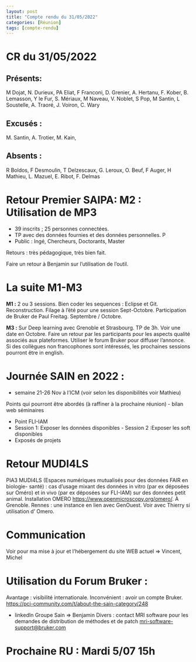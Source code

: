 ```yaml
---
layout: post
title: "Compte rendu du 31/05/2022"
categories: [Réunion]
tags: [compte-rendu]
---
```


# CR du 31/05/2022

## Présents:
M Dojat, N. Durieux, PA Eliat, F Franconi, D. Grenier, A. Hertanu, F. Kober, B. Lemasson, Y le Fur, S. Mériaux, M Naveau, V. Noblet, S Pop, M Santin, L Soustelle, A. Traoré, J. Voiron, C. Wary
## Excusés :
M. Santin, A. Trotier, M. Kain,

## Absents : 
R Boldos, F Desmoulin, T Delzescaux, G. Leroux, O. Beuf, F Auger, H Mathieu, L. Mazuel, E. Ribot, F. Delmas

# Retour Premier SAIPA: M2 : Utilisation de MP3
- 39 inscrits ; 25 personnes connectées.
- TP avec des données fournies et des données personnelles. P
- Public : Ingé, Chercheurs, Doctorants, Master

Retours : très pédagogique, très bien fait.

Faire un retour à Benjamin sur l’utilisation de l’outil.

# La suite M1-M3
**M1 :** 2 ou 3 sessions. Bien coder les sequences : Eclipse et Git. Reconstruction. Filage à l’été pour une session Sept-Octobre.
Participation de Bruker de Paul Freitag. Septembre / Octobre.

**M3 :** Sur Deep learning avec Grenoble et Strasbourg. TP de 3h. Voir une date en Octobre.
Faire un retour par les participants pour les aspects qualité associés aux plateformes. Utiliser le forum Bruker pour diffuser l’annonce. Si des collègues non francophones sont intéressés, les prochaines sessions pourront être in english.

# Journée SAIN en 2022 :
- semaine 21-26 Nov à l’ICM (voir selon les disponibilités voir Mathieu)

Points qui pourront être abordés (à raffiner à la prochaine réunion) - bilan web séminaires
- Point FLI-IAM
- Session 1: Exposer les données disponibles - Session 2 :Exposer les soft disponibles
- Exposés de projets

# Retour MUDI4LS
PIA3 MUDI4LS (Espaces numériques mutualisés pour des données FAIR en biologie- santé) : cas d’usage mixant des données in vitro (par ex déposées sur Oméro) et in vivo (par ex déposées sur FLI-IAM) sur des données petit animal.
Installation OMERO https://www.openmicroscopy.org/omero/. À Grenoble.
Rennes : une instance en lien avec GenOuest. Voir avec Thierry si utilisation d’ Omero.

# Communication
Voir pour ma mise à jour et l’hébergement du site WEB actuel => Vincent, Michel
 
# Utilisation du Forum Bruker :
Avantage : visibilité internationale. Inconvénient : avoir un compte Bruker.
https://pci-community.com/t/about-the-sain-category/248

- linkedIn Groupe Sain => Benjamin
Divers : contact MRI software pour les demandes de distribution de méthodes et de patch <mri-software-support@bruker.com>

# Prochaine RU : Mardi 5/07 15h
